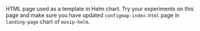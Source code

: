 HTML page used as a template in Helm chart. Try your experiments on this page and make sure you have updated `configmap-index.html` page in `landing-page` chart of `mosip-helm`.
